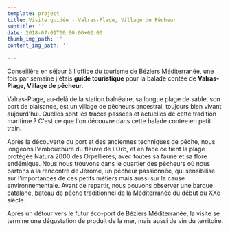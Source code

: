```yaml
---
template: project
title: Visite guidée - Valras-Plage, Village de Pêcheur
subtitle: ''
date: 2018-07-01T00:00:00+02:00
thumb_img_path: ''
content_img_path: ''

---
```

Conseillère en séjour à l'office du tourisme de Béziers Méditerranée, une fois par semaine j'étais **guide touristique** pour la balade contée de **Valras-Plage, Village de pêcheur.**   
  
Valras-Plage, au-delà de la station balnéaire, sa longue plage de sable, son port de plaisance, est un village de pêcheurs ancestral, toujours bien vivant aujourd'hui. Quelles sont les traces passées et actuelles de cette tradition maritime ? C'est ce que l'on découvre dans cette balade contée en petit train. 

Après la découverte du port et des anciennes techniques de pêche, nous longeons l'embouchure du fleuve de l'Orb, et en face ce tient la plage protégée Natura 2000 des Orpellières, avec toutes sa faune et sa flore endémique. Nous nous trouvons dans le quartier des pécheurs où nous partons à la rencontre de Jérôme, un pécheur passionnée, qui sensibilise sur l'importances de ces petits métiers mais aussi sur la cause environnementale. Avant de repartir, nous pouvons observer une barque catalane, bateau de pêche traditionnel de la Méditerranée du début du XXe siècle. 

Après un détour vers le futur éco-port de Béziers Méditerranée, la visite se termine une dégustation de produit de la mer, mais aussi de vin du territoire.
